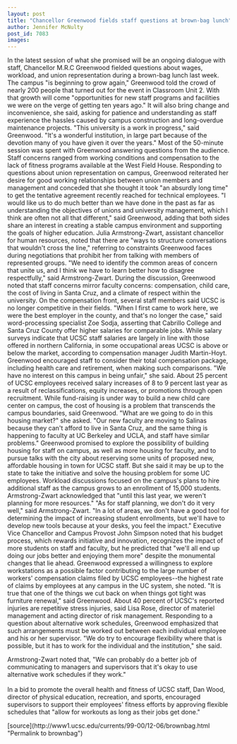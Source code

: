 ```yaml
---
layout: post
title: "Chancellor Greenwood fields staff questions at brown-bag lunch"
author: Jennifer McNulty
post_id: 7083
images:
---
```


<p>
  In the latest session of what she promised will be an ongoing dialogue with staff, Chancellor M.R.C Greenwood fielded questions about wages, workload, and union representation during a brown-bag lunch last week. The campus "is beginning to grow again," Greenwood told the crowd of nearly 200 people that turned out for the event in Classroom Unit 2. With that growth will come "opportunities for new staff programs and facilities we were on the verge of getting ten years ago." It will also bring change and inconvenience, she said, asking for patience and understanding as staff experience the hassles caused by campus construction and long-overdue maintenance projects. "This university is a work in progress," said Greenwood. "It's a wonderful institution, in large part because of the devotion many of you have given it over the years." Most of the 50-minute session was spent with Greenwood answering questions from the audience. Staff concerns ranged from working conditions and compensation to the lack of fitness programs available at the West Field House. Responding to questions about union representation on campus, Greenwood reiterated her desire for good working relationships between union members and management and conceded that she thought it took "an absurdly long time" to get the tentative agreement recently reached for technical employees. "I would like us to do much better than we have done in the past as far as understanding the objectives of unions and university management, which I think are often not all that different," said Greenwood, adding that both sides share an interest in creating a stable campus environment and supporting the goals of higher education. Julia Armstrong-Zwart, assistant chancellor for human resources, noted that there are "ways to structure conversations that wouldn't cross the line," referring to constraints Greenwood faces during negotiations that prohibit her from talking with members of represented groups. "We need to identify the common areas of concern that unite us, and I think we have to learn better how to disagree respectfully," said Armstrong-Zwart. During the discussion, Greenwood noted that staff concerns mirror faculty concerns: compensation, child care, the cost of living in Santa Cruz, and a climate of respect within the university. On the compensation front, several staff members said UCSC is no longer competitive in their fields. "When I first came to work here, we were the best employer in the county, and that's no longer the case," said word-processing specialist Zoe Sodja, asserting that Cabrillo College and Santa Cruz County offer higher salaries for comparable jobs. While salary surveys indicate that UCSC staff salaries are largely in line with those offered in northern California, in some occupational areas UCSC is above or below the market, according to compensation manager Judith Martin-Hoyt. Greenwood encouraged staff to consider their total compensation package, including health care and retirement, when making such comparisons. "We have no interest on this campus in being unfair," she said. About 25 percent of UCSC employees received salary increases of 8 to 9 percent last year as a result of reclassifications, equity increases, or promotions through open recruitment. While fund-raising is under way to build a new child care center on campus, the cost of housing is a problem that transcends the campus boundaries, said Greenwood. "What are we going to do in this housing market?" she asked. "Our new faculty are moving to Salinas because they can't afford to live in Santa Cruz, and the same thing is happening to faculty at UC Berkeley and UCLA, and staff have similar problems." Greenwood promised to explore the possibility of building housing for staff on campus, as well as more housing for faculty, and to pursue talks with the city about reserving some units of proposed new, affordable housing in town for UCSC staff. But she said it may be up to the state to take the initiative and solve the housing problem for some UC employees. Workload discussions focused on the campus's plans to hire additional staff as the campus grows to an enrollment of 15,000 students. Armstrong-Zwart acknowledged that "until this last year, we weren't planning for more resources." "As for staff planning, we don't do it very well," said Armstrong-Zwart. "In a lot of areas, we don't have a good tool for determining the impact of increasing student enrollments, but we'll have to develop new tools because at your desks, you feel the impact." Executive Vice Chancellor and Campus Provost John Simpson noted that his budget process, which rewards initiative and innovation, recognizes the impact of more students on staff and faculty, but he predicted that "we'll all end up doing our jobs better and enjoying them more" despite the monumental changes that lie ahead. Greenwood expressed a willingness to explore workstations as a possible factor contributing to the large number of workers' compensation claims filed by UCSC employees--the highest rate of claims by employees at any campus in the UC system, she noted. "It is true that one of the things we cut back on when things got tight was furniture renewal," said Greenwood. About 40 percent of UCSC's reported injuries are repetitive stress injuries, said Lisa Rose, director of materiel management and acting director of risk management. Responding to a question about alternative work schedules, Greenwood emphasized that such arrangements must be worked out between each individual employee and his or her supervisor. "We do try to encourage flexibility where that is possible, but it has to work for the individual and the institution," she said.
</p>
<p>
  Armstrong-Zwart noted that, "We can probably do a better job of communicating to managers and supervisors that it's okay to use alternative work schedules if they work."<br>
  <br>
  In a bid to promote the overall health and fitness of UCSC staff, Dan Wood, director of physical education, recreation, and sports, encouraged supervisors to support their employees' fitness efforts by approving flexible schedules that "allow for workouts as long as their jobs get done."
</p>
<p>

</p>
[source](http://www1.ucsc.edu/currents/99-00/12-06/brownbag.html "Permalink to brownbag")
